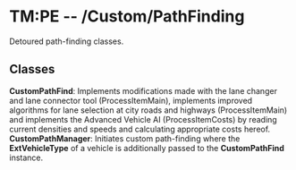 # TM:PE -- /Custom/PathFinding
Detoured path-finding classes.
## Classes
**CustomPathFind**: Implements modifications made with the lane changer and lane connector tool (ProcessItemMain), implements improved algorithms for lane selection at city roads and highways (ProcessItemMain) and implements the Advanced Vehicle AI (ProcessItemCosts) by reading current densities and speeds and calculating appropriate costs hereof. 
**CustomPathManager**: Initiates custom path-finding where the **ExtVehicleType** of a vehicle is additionally passed to the **CustomPathFind** instance.